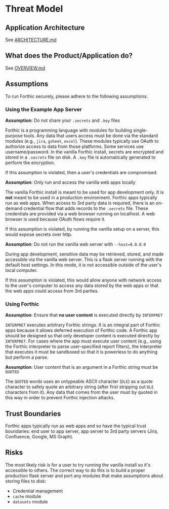 # Threat Model

## Application Architecture
See [ARCHITECTURE.md](./ARCHITECTURE.md)

## What does the Product/Application do?
See [OVERVIEW.md](./OVERVIEW.md)

## Assumptions
To run Forthic securely, please adhere to the following assumptions.

### Using the Example App Server
**Assumption**: Do not share your `.secrets` and `.key` files

Forthic is a programming language with modules for building single-purpose tools. Any data that users access must be done via the standard modules (e.g., `jira`, `gsheet`, `excel`). These modules typically use OAuth to authorize access to data from those platforms. Some services use username/password. In the vanilla Forthic install, secrets are encrypted and stored in a `.secrets` file on disk. A `.key` file is automatically generated to perform the encryption.

If this assumption is violated, then a user's credentials are compromised.

**Assumption**: Only run and access the vanilla web apps locally

The vanilla Forthic install is meant to be used for app development only. It is **not** meant to be used in a production environment. Forthic apps typically run as web apps. When access to 3rd party data is required, there is an on-demand credential flow that adds records to the `.secrets` file. These credentials are provided via a web browser running on localhost. A web browser is used because OAuth flows require it. 

If this assumption is violated, by running the vanilla setup on a server, this would expose secrets over http.

**Assumption**: Do not run the vanilla web server with `--host=0.0.0.0`

During app development, sensitive data may be retrieved, stored, and made accessible via the vanilla web server. This is a flask server running with the default host settings. In this mode, it is not accessible outside of the user's local computer.

If this assumption is violated, this would allow anyone with network access to the user's computer to access any data stored by the web apps or that the web apps could access from 3rd parties.

### Using Forthic

**Assumption**: Ensure that **no user content** is executed directly by `INTERPRET`

`INTERPRET` executes arbitrary Forthic strings. It is an integral part of Forthic apps because it allows deferred execution of Forthic code. A Forthic app should be designed so that only developer content is executed directly by `INTERPRET`. For cases where the app must execute user content (e.g., using the Forthic interpreter to parse user-specified report filters), the Interpreter that executes it must be sandboxed so that it is powerless to do anything but perform a parse.

**Assumption**: User content that is an argument in a Forthic string must be `QUOTED`

The `QUOTED` words uses an untypeable ASCII character (`DLE`) as a quote character to safely quote an arbitrary string (after first stripping out `DLE` characters from it). Any data that comes from the user must by quoted in this way in order to prevent Forthic injection attacks.

## Trust Boundaries
Forthic apps typically run as web apps and so have the typical trust boundaries: end user to app server, app server to 3rd party servers (Jira, Confluence, Google, MS Graph).


## Risks
The most likely risk is for a user to try running the vanilla install so it's accessible to others. The correct way to do this is to build a proper production flask server and port any modules that make assumptions about storing files to disk:

* Credential management
* `cache` module
* `datasets` module
